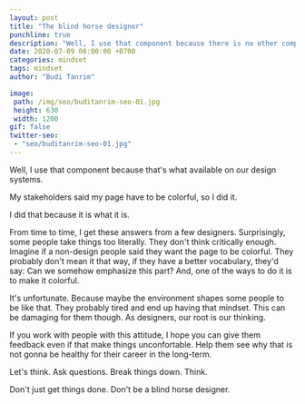 ```yaml
---
layout: post
title: "The blind horse designer"
punchline: true
description: "Well, I use that component because there is no other component. My stakeholders said my page have to be colorful, so I did it. I did that because it is what it is."
date: 2020-07-09 08:00:00 +0700
categories: mindset
tags: mindset
author: "Budi Tanrim"

image:
 path: /img/seo/buditanrim-seo-01.jpg
 height: 630
 width: 1200
gif: false
twitter-seo: 
 - "seo/buditanrim-seo-01.jpg"
---
```


Well, I use that component because that's what available on our design systems.

My stakeholders said my page have to be colorful, so I did it.

I did that because it is what it is.

From time to time, I get these answers from a few designers. Surprisingly, some people take things too literally. They don't think critically enough. Imagine if a non-design people said they want the page to be colorful. They probably don't mean it that way, if they have a better vocabulary, they'd say: Can we somehow emphasize this part? And, one of the ways to do it is to make it colorful.

It's unfortunate. Because maybe the environment shapes some people to be like that. They probably tired and end up having that mindset. This can be damaging for them though. As designers, our root is our thinking.

If you work with people with this attitude, I hope you can give them feedback even if that make things unconfortable. Help them see why that is not gonna be healthy for their career in the long-term.

Let's think. Ask questions. Break things down. Think.

Don't just get things done. Don't be a blind horse designer.